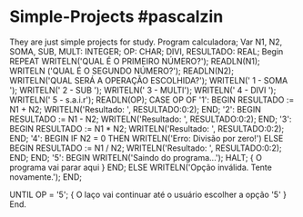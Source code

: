 # Simple-Projects #pascalzin
They are just simple projects for study. 
Program calculadora; 
Var
N1, N2, SOMA, SUB, MULT: INTEGER;
OP: CHAR;
DIVI, RESULTADO: REAL;
Begin
REPEAT
  WRITELN('QUAL É O PRIMEIRO NÚMERO?');
  READLN(N1);
  WRITELN ('QUAL É O SEGUNDO NÚMERO?');
  READLN(N2);
  WRITELN('QUAL SERÁ A OPERAÇÃO ESCOLHIDA?');
  WRITELN(' 1 - SOMA ');
  WRITELN(' 2 - SUB  ');
  WRITELN(' 3 - MULTI');
  WRITELN(' 4 - DIVI ');
  WRITELN(' 5 - s.a.i.r'); 
  READLN(OP);
 CASE OP OF
      '1': BEGIN
             RESULTADO := N1 + N2;
             WRITELN('Resultado: ', RESULTADO:0:2);
           END;
      '2': BEGIN
             RESULTADO := N1 - N2;
             WRITELN('Resultado: ', RESULTADO:0:2);
           END;
      '3': BEGIN
             RESULTADO := N1 * N2;
             WRITELN('Resultado: ', RESULTADO:0:2);
           END;
      '4': BEGIN
             IF N2 = 0 THEN
               WRITELN('Erro: Divisão por zero!')
             ELSE
               BEGIN
                 RESULTADO := N1 / N2;
                 WRITELN('Resultado: ', RESULTADO:0:2);
               END;
           END;
      '5': BEGIN
             WRITELN('Saindo do programa...');
             HALT;  { O programa vai parar aqui }
           END;
    ELSE
      WRITELN('Opção inválida. Tente novamente.');
    END;

  UNTIL OP = '5';  { O laço vai continuar até o usuário escolher a opção '5' }  
End.
